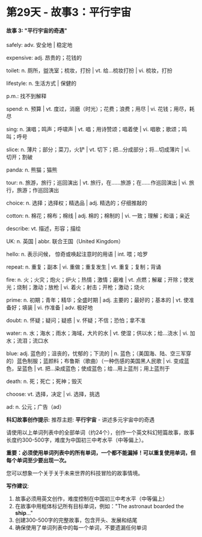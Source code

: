 # 第29天 - 故事3：平行宇宙

#### 故事 3: "平行宇宙的奇遇"

safely: adv. 安全地 | 稳定地

expensive: adj. 昂贵的；花钱的

toilet: n. 厕所，盥洗室；梳妆，打扮 | vt. 给…梳妆打扮 | vi. 梳妆，打扮

lifestyle: n. 生活方式 | 保健的

p.m.: 找不到解释

spend: n. 预算 | vt. 度过，消磨（时光）；花费；浪费；用尽 | vi. 花钱；用尽，耗尽

sing: n. 演唱；鸣声；呼啸声 | vt. 唱；用诗赞颂；唱着使 | vi. 唱歌；歌颂；鸣叫；呼号

slice: n. 薄片；部分；菜刀，火铲 | vt. 切下；把…分成部分；将…切成薄片 | vi. 切开；割破

panda: n. 熊猫；猫熊

tour: n. 旅游，旅行；巡回演出 | vt. 旅行，在……旅游；在……作巡回演出 | vi. 旅行，旅游；作巡回演出

choice: n. 选择；选择权；精选品 | adj. 精选的；仔细推敲的

cotton: n. 棉花；棉布；棉线 | adj. 棉的；棉制的 | vi. 一致；理解；和谐；亲近

describe: vt. 描述，形容；描绘

UK: n. 英国 | abbr. 联合王国（United Kingdom）

hello: n. 表示问候， 惊奇或唤起注意时的用语 | int. 喂；哈罗

repeat: n. 重复；副本 | vi. 重做；重复发生 | vt. 重复；复制；背诵

fire: n. 火；火灾；炮火；炉火；热情；激情；磨难 | vt. 点燃；解雇；开除；使发光；烧制；激动；放枪 | vi. 着火；射击；开枪；激动；烧火

prime: n. 初期；青年；精华；全盛时期 | adj. 主要的；最好的；基本的 | vt. 使准备好；填装 | vi. 作准备 | adv. 极好地

doubt: n. 怀疑；疑问；疑惑 | v. 怀疑；不信；恐怕；拿不准

water: n. 水；海水；雨水；海域，大片的水 | vt. 使湿；供以水；给…浇水 | vi. 加水；流泪；流口水

blue: adj. 蓝色的；沮丧的，忧郁的；下流的 | n. 蓝色；（美国海、陆、空三军穿的）蓝色制服；蓝颜料；布鲁斯（歌曲）（一种伤感的美国黑人民歌 | vi. 变成蓝色，呈蓝色 | vt. 把…染成蓝色；使成蓝色；给…用上蓝剂；用上蓝剂于

death: n. 死；死亡；死神；毁灭

choose: vt. 选择，决定 | vi. 选择，挑选

ad: n. 公元；广告（ad）

**科幻故事创作提示**:
推荐主题: **平行宇宙** - 讲述多元宇宙中的奇遇

请使用以上单词列表中的全部单词（约24个），创作一个英文科幻短篇故事，故事长度约300-500字，难度为中国初三中考水平（中等偏上）。

**重要：必须使用单词列表中的所有单词，一个都不能漏掉！可以重复使用单词，但每个单词至少要出现一次。**

您可以想象一个关于关于未来世界的科技冒险的故事情境。

**写作建议**: 
1. 故事必须用英文创作，难度控制在中国初三中考水平（中等偏上）
2. 在故事中用粗体标记所有目标单词，例如："The astronaut boarded the **ship**..."
3. 创建300-500字的完整故事，包含开头、发展和结尾
4. 确保使用了单词列表中的每一个单词，不要遗漏任何单词
